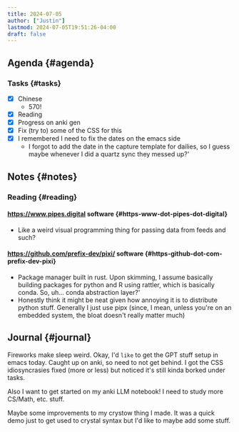 ```yaml
---
title: 2024-07-05
author: ["Justin"]
lastmod: 2024-07-05T19:51:26-04:00
draft: false
---
```


<div class="outline-1 jvc">

## Agenda {#agenda}

<div class="outline-2 jvc">

### Tasks {#tasks}

-   [X] Chinese
    -   570!
-   [X] Reading
-   [X] Progress on anki gen
-   [X] Fix (try to) some of the CSS for this
-   [X] I remembered I need to fix the dates on the emacs side
    -   I forgot to add the date in the capture template for dailies, so I guess maybe whenever I did a quartz sync they messed up?'

</div>

</div>

<div class="outline-1 jvc">

## Notes {#notes}

<div class="outline-2 jvc">

### Reading {#reading}

<div class="outline-3 jvc">

#### <https://www.pipes.digital> <span class="tag"><span class="software">software</span></span> {#https-www-dot-pipes-dot-digital}

-   Like a weird visual programming thing for passing data from feeds and such?

</div>

<div class="outline-3 jvc">

#### <https://github.com/prefix-dev/pixi/> <span class="tag"><span class="software">software</span></span> {#https-github-dot-com-prefix-dev-pixi}

-   Package manager built in rust. Upon skimming, I assume basically building
    packages for python and R using rattler, which is basically conda. So, uh...
    conda abstraction layer?'
-   Honestly think it might be neat given how annoying it is to distribute python
    stuff. Generally I just use pipx (since, I mean, unless you're on an embedded
    system, the bloat doesn't really matter much)

</div>

</div>

</div>

<div class="outline-1 jvc">

## Journal {#journal}

Fireworks make sleep weird. Okay, I'd `like` to get the GPT stuff  setup in emacs
today. Caught up on anki, so need to not get behind. I got the CSS
idiosyncrasies fixed (more or less) but noticed it's still kinda borked under tasks.

Also I want to get started on my anki LLM notebook! I need to study more CS/Math, etc.
 stuff.

Maybe some improvements to my crystow thing I made. It was a quick demo
just to get used to crystal syntax but I'd like to maybe add some stuff.

</div>
